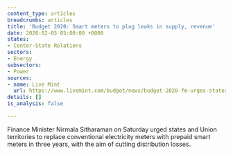 ```yaml
---
content_type: articles
breadcrumbs: articles
title: 'Budget 2020: Smart meters to plug leaks in supply, revenue'
date: 2020-02-05 05:00:00 +0000
states:
- Center-State Relations
sectors:
- Energy
subsectors:
- Power
sources:
- name: Live Mint
  url: https://www.livemint.com/budget/news/budget-2020-fm-urges-states-uts-to-use-prepaid-smart-electricity-metres-11580543554738.html
details: []
is_analysis: false

---
```

Finance Minister Nirmala Sitharaman on Saturday urged states and Union territories to replace conventional electricity meters with prepaid smart meters in three years, with the aim of cutting distribution losses.